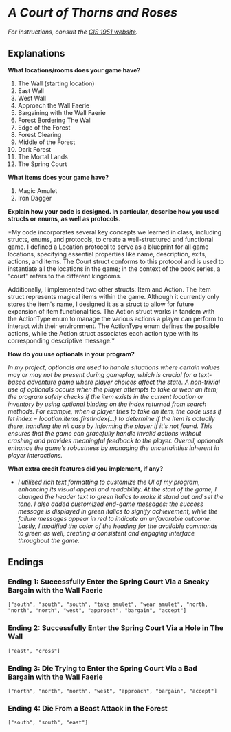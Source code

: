 # *A Court of Thorns and Roses*

*For instructions, consult the [CIS 1951 website](https://www.seas.upenn.edu/~cis1951/24fa/assignments/hw/hw1).*

## Explanations

**What locations/rooms does your game have?**

1. The Wall (starting location)
2. East Wall
3. West Wall
4. Approach the Wall Faerie
5. Bargaining with the Wall Faerie
6. Forest Bordering The Wall
7. Edge of the Forest
8. Forest Clearing
9. Middle of the Forest
10. Dark Forest
11. The Mortal Lands
12. The Spring Court

**What items does your game have?**

1. Magic Amulet
2. Iron Dagger

**Explain how your code is designed. In particular, describe how you used structs or enums, as well as protocols.**

*My code incorporates several key concepts we learned in class, including structs, enums, and protocols, to create a well-structured and functional game. I defined a Location protocol to serve as a blueprint for all game locations, specifying essential properties like name, description, exits, actions, and items. The Court struct conforms to this protocol and is used to instantiate all the locations in the game; in the context of the book series, a "court" refers to the different kingdoms.

Additionally, I implemented two other structs: Item and Action. The Item struct represents magical items within the game. Although it currently only stores the item's name, I designed it as a struct to allow for future expansion of item functionalities. The Action struct works in tandem with the ActionType enum to manage the various actions a player can perform to interact with their environment. The ActionType enum defines the possible actions, while the Action struct associates each action type with its corresponding descriptive message.*

**How do you use optionals in your program?**

*In my project, optionals are used to handle situations where certain values may or may not be present during gameplay, which is crucial for a text-based adventure game where player choices affect the state. A non-trivial use of optionals occurs when the player attempts to take or wear an item; the program safely checks if the item exists in the current location or inventory by using optional binding on the index returned from search methods. For example, when a player tries to take an item, the code uses if let index = location.items.firstIndex(...) to determine if the item is actually there, handling the nil case by informing the player if it's not found. This ensures that the game can gracefully handle invalid actions without crashing and provides meaningful feedback to the player. Overall, optionals enhance the game's robustness by managing the uncertainties inherent in player interactions.*

**What extra credit features did you implement, if any?**

* *I utilized rich text formatting to customize the UI of my program, enhancing its visual appeal and readability. At the start of the game, I changed the header text to green italics to make it stand out and set the tone. I also added customized end-game messages: the success message is displayed in green italics to signify achievement, while the failure messages appear in red to indicate an unfavorable outcome. Lastly, I modified the color of the heading for the available commands to green as well, creating a consistent and engaging interface throughout the game.*

## Endings

### Ending 1: Successfully Enter the Spring Court Via a Sneaky Bargain with the Wall Faerie

```
["south", "south", "south", "take amulet", "wear amulet", "north, "north", "north", "west", "approach", "bargain", "accept"]
```

### Ending 2: Successfully Enter the Spring Court Via a Hole in The Wall

```
["east", "cross"]
```

### Ending 3: Die Trying to Enter the Spring Court Via a Bad Bargain with the Wall Faerie

```
["north", "north", "north", "west", "approach", "bargain", "accept"]
```

### Ending 4: Die From a Beast Attack in the Forest 

```
["south", "south", "east"]
```